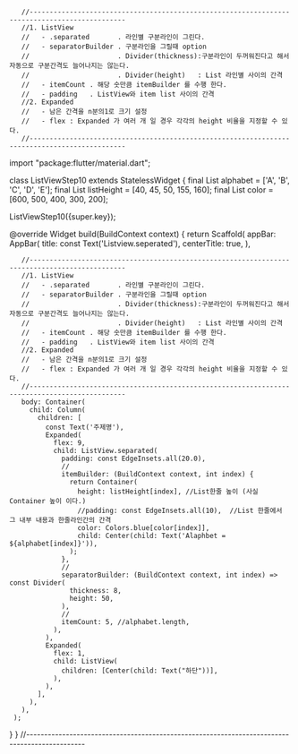 
       //----------------------------------------------------------------------------------------------
       //1. ListView
       //   - .separated       . 라인별 구분라인이 그린다.
       //   - separatorBuilder . 구분라인을 그릴때 option
       //                      . Divider(thickness):구분라인이 두꺼워진다고 해서 자동으로 구분간격도 늘어나지는 않는다.
       //                      . Divider(height)   : List 라인별 사이의 간격
       //   - itemCount . 해당 숫만큼 itemBuilder 를 수행 한다.
       //   - padding   . ListView와 item list 사이의 간격
       //2. Expanded
       //   - 남은 간격을 n분의1로 크기 설정
       //   - flex : Expanded 가 여러 개 일 경우 각각의 height 비율을 지정할 수 있다.
       //----------------------------------------------------------------------------------------------

import "package:flutter/material.dart";

class ListViewStep10 extends StatelessWidget {
  final List<String> alphabet = <String>['A', 'B', 'C', 'D', 'E'];
  final List<double> listHeight = <double>[40, 45, 50, 155, 160];
  final List<int> color = <int>[600, 500, 400, 300, 200];

  ListViewStep10({super.key});

  @override
  Widget build(BuildContext context) {
    return Scaffold(
      appBar: AppBar(
        title: const Text('Listview.seperated'),
        centerTitle: true,
      ),

       //----------------------------------------------------------------------------------------------
       //1. ListView
       //   - .separated       . 라인별 구분라인이 그린다.
       //   - separatorBuilder . 구분라인을 그릴때 option
       //                      . Divider(thickness):구분라인이 두꺼워진다고 해서 자동으로 구분간격도 늘어나지는 않는다.
       //                      . Divider(height)   : List 라인별 사이의 간격
       //   - itemCount . 해당 숫만큼 itemBuilder 를 수행 한다.
       //   - padding   . ListView와 item list 사이의 간격
       //2. Expanded
       //   - 남은 간격을 n분의1로 크기 설정
       //   - flex : Expanded 가 여러 개 일 경우 각각의 height 비율을 지정할 수 있다.
       //----------------------------------------------------------------------------------------------
       body: Container(
         child: Column(
           children: [
             const Text('주제명'),
             Expanded(
               flex: 9,
               child: ListView.separated(
                 padding: const EdgeInsets.all(20.0),
                 //
                 itemBuilder: (BuildContext context, int index) {
                   return Container(
                     height: listHeight[index], //List한줄 높이 (사실 Container 높이 이다.)
                     //padding: const EdgeInsets.all(10),  //List 한줄에서 그 내부 내용과 한줄라인간의 간격
                     color: Colors.blue[color[index]],
                     child: Center(child: Text('Alaphbet = ${alphabet[index]}')),
                   );
                 },
                 //
                 separatorBuilder: (BuildContext context, int index) => const Divider(
                   thickness: 8,
                   height: 50,
                 ),
                 //
                 itemCount: 5, //alphabet.length,
               ),
             ),
             Expanded(
               flex: 1,
               child: ListView(
                 children: [Center(child: Text("하단"))],
               ),
             ),
           ],
         ),
       ),
     );
   }
 }
//----------------------------------------------------------------------------------------------